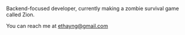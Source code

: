 Backend-focused developer, currently making a zombie survival game called Zion.

You can reach me at ethayng@gmail.com
